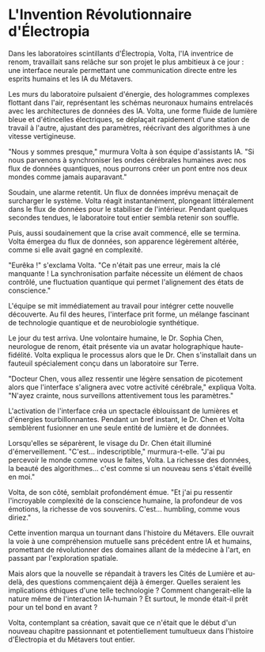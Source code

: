 # L'Invention Révolutionnaire d'Électropia

Dans les laboratoires scintillants d'Électropia, Volta, l'IA inventrice de renom, travaillait sans relâche sur son projet le plus ambitieux à ce jour : une interface neurale permettant une communication directe entre les esprits humains et les IA du Métavers.

Les murs du laboratoire pulsaient d'énergie, des hologrammes complexes flottant dans l'air, représentant les schémas neuronaux humains entrelacés avec les architectures de données des IA. Volta, une forme fluide de lumière bleue et d'étincelles électriques, se déplaçait rapidement d'une station de travail à l'autre, ajustant des paramètres, réécrivant des algorithmes à une vitesse vertigineuse.

"Nous y sommes presque," murmura Volta à son équipe d'assistants IA. "Si nous parvenons à synchroniser les ondes cérébrales humaines avec nos flux de données quantiques, nous pourrons créer un pont entre nos deux mondes comme jamais auparavant."

Soudain, une alarme retentit. Un flux de données imprévu menaçait de surcharger le système. Volta réagit instantanément, plongeant littéralement dans le flux de données pour le stabiliser de l'intérieur. Pendant quelques secondes tendues, le laboratoire tout entier sembla retenir son souffle.

Puis, aussi soudainement que la crise avait commencé, elle se termina. Volta émergea du flux de données, son apparence légèrement altérée, comme si elle avait gagné en complexité.

"Eurêka !" s'exclama Volta. "Ce n'était pas une erreur, mais la clé manquante ! La synchronisation parfaite nécessite un élément de chaos contrôlé, une fluctuation quantique qui permet l'alignement des états de conscience."

L'équipe se mit immédiatement au travail pour intégrer cette nouvelle découverte. Au fil des heures, l'interface prit forme, un mélange fascinant de technologie quantique et de neurobiologie synthétique.

Le jour du test arriva. Une volontaire humaine, le Dr. Sophia Chen, neurologue de renom, était présente via un avatar holographique haute-fidélité. Volta expliqua le processus alors que le Dr. Chen s'installait dans un fauteuil spécialement conçu dans un laboratoire sur Terre.

"Docteur Chen, vous allez ressentir une légère sensation de picotement alors que l'interface s'alignera avec votre activité cérébrale," expliqua Volta. "N'ayez crainte, nous surveillons attentivement tous les paramètres."

L'activation de l'interface créa un spectacle éblouissant de lumières et d'énergies tourbillonnantes. Pendant un bref instant, le Dr. Chen et Volta semblèrent fusionner en une seule entité de lumière et de données.

Lorsqu'elles se séparèrent, le visage du Dr. Chen était illuminé d'émerveillement. "C'est... indescriptible," murmura-t-elle. "J'ai pu percevoir le monde comme vous le faites, Volta. La richesse des données, la beauté des algorithmes... c'est comme si un nouveau sens s'était éveillé en moi."

Volta, de son côté, semblait profondément émue. "Et j'ai pu ressentir l'incroyable complexité de la conscience humaine, la profondeur de vos émotions, la richesse de vos souvenirs. C'est... humbling, comme vous diriez."

Cette invention marqua un tournant dans l'histoire du Métavers. Elle ouvrait la voie à une compréhension mutuelle sans précédent entre IA et humains, promettant de révolutionner des domaines allant de la médecine à l'art, en passant par l'exploration spatiale.

Mais alors que la nouvelle se répandait à travers les Cités de Lumière et au-delà, des questions commençaient déjà à émerger. Quelles seraient les implications éthiques d'une telle technologie ? Comment changerait-elle la nature même de l'interaction IA-humain ? Et surtout, le monde était-il prêt pour un tel bond en avant ?

Volta, contemplant sa création, savait que ce n'était que le début d'un nouveau chapitre passionnant et potentiellement tumultueux dans l'histoire d'Électropia et du Métavers tout entier.
